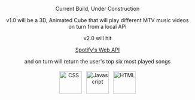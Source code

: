 <div align="center">
  <p>Current Build, Under Construction</p>
  <p>v1.0 will be a 3D, Animated Cube that will play different MTV music videos on turn from a local API</p>
  <p>v2.0 will hit </p>
  
[Spotify's Web API](https://developer.spotify.com/)
  
  <p>and on turn will return the user's top six most played songs</p>
  
<p align="center">
  <img src="https://freeiconshop.com/wp-content/uploads/edd/css-flat.png" alt="CSS" height="60" style="vertical-align:top; margin:4px">
  <img src="https://freeiconshop.com/wp-content/uploads/edd/js-flat.png" alt="Javascript" height="60" style="vertical-align:top; margin:4px">
  <img src="https://freeiconshop.com/wp-content/uploads/edd/html-flat.png" alt="HTML" height="60" style="vertical-align:top; margin:4px">
</p>
  
</div>
